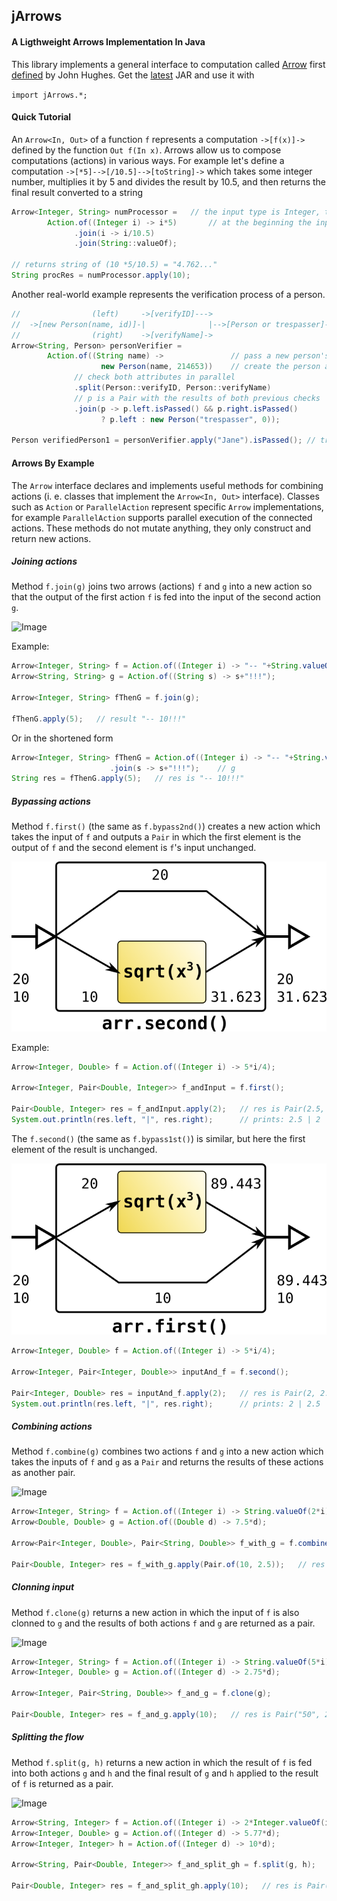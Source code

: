 ## jArrows
#### A Ligthweight Arrows Implementation In Java
This library implements a general interface to computation called [Arrow](https://www.haskell.org/arrows/) first [defined](https://www.haskell.org/arrows/biblio.html#Hug00) by John Hughes. Get the [latest](https://github.com/yarric/jArrows/tree/master/release/latest) JAR and use it with 

```import jArrows.*;```

#### Quick Tutorial
An `Arrow<In, Out>` of a function `f` represents a computation `->[f(x)]->` defined by the function `Out f(In x)`. Arrows allow us to compose computations (actions) in various ways.
For example let's define a computation `->[*5]-->[/10.5]-->[toString]->` which takes some integer number, multiplies it by 5 and divides the result by 10.5, and then returns the final result converted to a string
```Java
Arrow<Integer, String> numProcessor =   // the input type is Integer, the final output is String
		Action.of((Integer i) -> i*5)       // at the beginning the input type is declared explicitly
		      .join(i -> i/10.5)            
		      .join(String::valueOf);       
			    
// returns string of (10 *5/10.5) = "4.762..."
String procRes = numProcessor.apply(10); 
```                                                                               
Another real-world example represents the verification process of a person. 

```Java
//                (left)     ->[verifyID]---> 
//  ->[new Person(name, id)]-|              |-->[Person or trespasser]->
//                (right)    ->[verifyName]->
Arrow<String, Person> personVerifier = 
		Action.of((String name) ->               // pass a new person's name
		            new Person(name, 214653))    // create the person and his or her ID
		      // check both attributes in parallel
              .split(Person::verifyID, Person::verifyName)
              // p is a Pair with the results of both previous checks
              .join(p -> p.left.isPassed() && p.right.isPassed() 
			        ? p.left : new Person("trespasser", 0));      
						  
Person verifiedPerson1 = personVerifier.apply("Jane").isPassed(); // true
```

#### Arrows By Example
The `Arrow` interface declares and implements useful methods for combining actions (i. e. classes that implement the `Arrow<In, Out>` interface). Classes such as `Action` or `ParallelAction` represent specific `Arrow` implementations, for example `ParallelAction` supports parallel execution of the connected actions. These methods do not mutate anything, they only construct and return new actions. 

##### Joining actions
Method `f.join(g)` joins two arrows (actions) `f` and `g` into a new action so that the output of the first action `f` is fed into the input of the second action `g`. 

![Image](https://github.com/yarric/jArrows/blob/master/docs/images/join.png)

Example:
```Java
Arrow<Integer, String> f = Action.of((Integer i) -> "-- "+String.valueOf(2*i));
Arrow<String, String> g = Action.of((String s) -> s+"!!!");

Arrow<Integer, String> fThenG = f.join(g);

fThenG.apply(5);   // result "-- 10!!!"
```

Or in the shortened form 
```Java
Arrow<Integer, String> fThenG = Action.of((Integer i) -> "-- "+String.valueOf(2*i)) // f
				      .join(s -> s+"!!!");    // g
String res = fThenG.apply(5);   // res is "-- 10!!!"
```

##### Bypassing actions
Method `f.first()` (the same as `f.bypass2nd()`) creates a new action which takes the input of `f` and outputs a `Pair` in which the first element is the output of `f` and the second element is `f`'s input unchanged.

![Image](https://github.com/yarric/jArrows/blob/master/docs/images/first.png)

Example:
```Java
Arrow<Integer, Double> f = Action.of((Integer i) -> 5*i/4);

Arrow<Integer, Pair<Double, Integer>> f_andInput = f.first();

Pair<Double, Integer> res = f_andInput.apply(2);   // res is Pair(2.5, 2)
System.out.println(res.left, "|", res.right);      // prints: 2.5 | 2
```

The `f.second()` (the same as `f.bypass1st()`) is similar, but here the first element of the result is unchanged.

![Image](https://github.com/yarric/jArrows/blob/master/docs/images/second.png)

```Java
Arrow<Integer, Double> f = Action.of((Integer i) -> 5*i/4);

Arrow<Integer, Pair<Integer, Double>> inputAnd_f = f.second();

Pair<Integer, Double> res = inputAnd_f.apply(2);   // res is Pair(2, 2.5)
System.out.println(res.left, "|", res.right);      // prints: 2 | 2.5
```

##### Combining actions
Method `f.combine(g)` combines two actions `f` and `g` into a new action which takes the inputs of `f` and `g` as a `Pair` and returns the results of these actions as another pair.

![Image](https://github.com/yarric/jArrows/blob/master/docs/images/combine.png)

```Java
Arrow<Integer, String> f = Action.of((Integer i) -> String.valueOf(2*i));
Arrow<Double, Double> g = Action.of((Double d) -> 7.5*d);

Arrow<Pair<Integer, Double>, Pair<String, Double>> f_with_g = f.combine(g);

Pair<Double, Integer> res = f_with_g.apply(Pair.of(10, 2.5));   // res is Pair("20", 18.75)
```

##### Clonning input
Method `f.clone(g)` returns a new action in which the input of `f` is also clonned to `g` and the results of both actions `f` and `g` are returned as a pair.

![Image](https://github.com/yarric/jArrows/blob/master/docs/images/clone.png)

```Java
Arrow<Integer, String> f = Action.of((Integer i) -> String.valueOf(5*i));
Arrow<Integer, Double> g = Action.of((Integer d) -> 2.75*d);

Arrow<Integer, Pair<String, Double>> f_and_g = f.clone(g);

Pair<Double, Integer> res = f_and_g.apply(10);   // res is Pair("50", 27.5)
```

##### Splitting the flow
Method `f.split(g, h)` returns a new action in which the result of `f` is fed into both actions `g` and `h` and the final result of `g` and `h` applied to the result of `f` is returned as a pair.

![Image](https://github.com/yarric/jArrows/blob/master/docs/images/split.png)


```Java
Arrow<String, Integer> f = Action.of((Integer i) -> 2*Integer.valueOf(i));
Arrow<Integer, Double> g = Action.of((Integer d) -> 5.77*d);
Arrow<Integer, Integer> h = Action.of((Integer d) -> 10*d);

Arrow<String, Pair<Double, Integer>> f_and_split_gh = f.split(g, h);

Pair<Double, Integer> res = f_and_split_gh.apply(10);   // res is Pair(115.4, 200)
```
